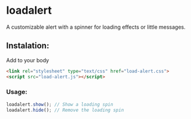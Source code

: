 # loadalert
A customizable alert with a spinner for loading effects or little messages.

## Instalation:
Add to your body
``` html
<link rel="stylesheet" type="text/css" href="load-alert.css">
<script src="load-alert.js"></script>
```
### Usage:
``` javascript
loadalert.show(); // Show a loading spin
loadalert.hide(); // Remove the loading spin
```
